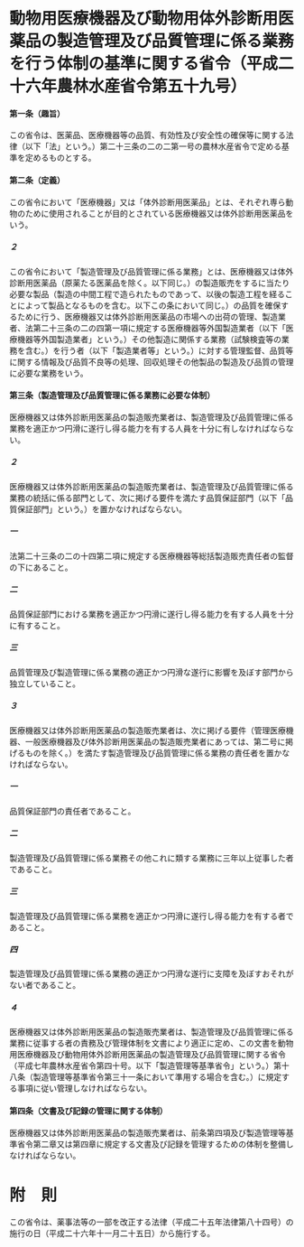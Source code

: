 # 動物用医療機器及び動物用体外診断用医薬品の製造管理及び品質管理に係る業務を行う体制の基準に関する省令（平成二十六年農林水産省令第五十九号）
#### 第一条（趣旨）
この省令は、医薬品、医療機器等の品質、有効性及び安全性の確保等に関する法律（以下「法」という。）第二十三条の二の二第一号の農林水産省令で定める基準を定めるものとする。
#### 第二条（定義）
この省令において「医療機器」又は「体外診断用医薬品」とは、それぞれ専ら動物のために使用されることが目的とされている医療機器又は体外診断用医薬品をいう。
##### ２
この省令において「製造管理及び品質管理に係る業務」とは、医療機器又は体外診断用医薬品（原薬たる医薬品を除く。以下同じ。）の製造販売をするに当たり必要な製品（製造の中間工程で造られたものであって、以後の製造工程を経ることによって製品となるものを含む。以下この条において同じ。）の品質を確保するために行う、医療機器又は体外診断用医薬品の市場への出荷の管理、製造業者、法第二十三条の二の四第一項に規定する医療機器等外国製造業者（以下「医療機器等外国製造業者」という。）その他製造に関係する業務（試験検査等の業務を含む。）を行う者（以下「製造業者等」という。）に対する管理監督、品質等に関する情報及び品質不良等の処理、回収処理その他製品の製造及び品質の管理に必要な業務をいう。
#### 第三条（製造管理及び品質管理に係る業務に必要な体制）
医療機器又は体外診断用医薬品の製造販売業者は、製造管理及び品質管理に係る業務を適正かつ円滑に遂行し得る能力を有する人員を十分に有しなければならない。
##### ２
医療機器又は体外診断用医薬品の製造販売業者は、製造管理及び品質管理に係る業務の統括に係る部門として、次に掲げる要件を満たす品質保証部門（以下「品質保証部門」という。）を置かなければならない。
##### 一
法第二十三条の二の十四第二項に規定する医療機器等総括製造販売責任者の監督の下にあること。
##### 二
品質保証部門における業務を適正かつ円滑に遂行し得る能力を有する人員を十分に有すること。
##### 三
品質管理及び製造管理に係る業務の適正かつ円滑な遂行に影響を及ぼす部門から独立していること。
##### ３
医療機器又は体外診断用医薬品の製造販売業者は、次に掲げる要件（管理医療機器、一般医療機器及び体外診断用医薬品の製造販売業者にあっては、第二号に掲げるものを除く。）を満たす製造管理及び品質管理に係る業務の責任者を置かなければならない。
##### 一
品質保証部門の責任者であること。
##### 二
製造管理及び品質管理に係る業務その他これに類する業務に三年以上従事した者であること。
##### 三
製造管理及び品質管理に係る業務を適正かつ円滑に遂行し得る能力を有する者であること。
##### 四
製造管理及び品質管理に係る業務の適正かつ円滑な遂行に支障を及ぼすおそれがない者であること。
##### ４
医療機器又は体外診断用医薬品の製造販売業者は、製造管理及び品質管理に係る業務に従事する者の責務及び管理体制を文書により適正に定め、この文書を動物用医療機器及び動物用体外診断用医薬品の製造管理及び品質管理に関する省令（平成七年農林水産省令第四十号。以下「製造管理等基準省令」という。）第十八条（製造管理等基準省令第三十一条において準用する場合を含む。）に規定する事項に従い管理しなければならない。
#### 第四条（文書及び記録の管理に関する体制）
医療機器又は体外診断用医薬品の製造販売業者は、前条第四項及び製造管理等基準省令第二章又は第四章に規定する文書及び記録を管理するための体制を整備しなければならない。
# 附　則
この省令は、薬事法等の一部を改正する法律（平成二十五年法律第八十四号）の施行の日（平成二十六年十一月二十五日）から施行する。
